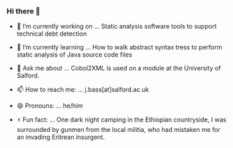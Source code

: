 ### Hi there 👋 

<!--
**julianbass/julianbass** is a ✨ _special_ ✨ repository because its `README.md` (this file) appears on your GitHub profile.

Here are some ideas to get you started:
-->
- 🔭 I’m currently working on ...
Static analysis software tools to support technical debt detection

- 🌱 I’m currently learning ...
How to walk abstract syntax tress to perform static analysis of Java source code files

- 💬 Ask me about ...
Cobol2XML is used on a module at the University of Salford.

- 📫 How to reach me: ...
j.bass[at]salford.ac.uk
- 😄 Pronouns: ...
he/him

- ⚡ Fun fact: ...
One dark night camping in the Ethiopian countryside, I was surrounded by gunmen from the local militia, who had mistaken me for an invading Eritrean insurgent.

